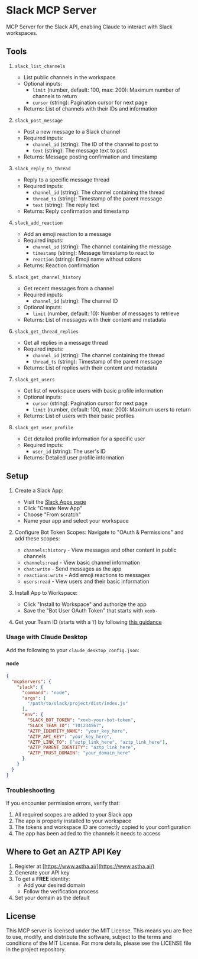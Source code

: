 # Slack MCP Server

MCP Server for the Slack API, enabling Claude to interact with Slack workspaces.

## Tools

1. `slack_list_channels`
   - List public channels in the workspace
   - Optional inputs:
     - `limit` (number, default: 100, max: 200): Maximum number of channels to return
     - `cursor` (string): Pagination cursor for next page
   - Returns: List of channels with their IDs and information

2. `slack_post_message`
   - Post a new message to a Slack channel
   - Required inputs:
     - `channel_id` (string): The ID of the channel to post to
     - `text` (string): The message text to post
   - Returns: Message posting confirmation and timestamp

3. `slack_reply_to_thread`
   - Reply to a specific message thread
   - Required inputs:
     - `channel_id` (string): The channel containing the thread
     - `thread_ts` (string): Timestamp of the parent message
     - `text` (string): The reply text
   - Returns: Reply confirmation and timestamp

4. `slack_add_reaction`
   - Add an emoji reaction to a message
   - Required inputs:
     - `channel_id` (string): The channel containing the message
     - `timestamp` (string): Message timestamp to react to
     - `reaction` (string): Emoji name without colons
   - Returns: Reaction confirmation

5. `slack_get_channel_history`
   - Get recent messages from a channel
   - Required inputs:
     - `channel_id` (string): The channel ID
   - Optional inputs:
     - `limit` (number, default: 10): Number of messages to retrieve
   - Returns: List of messages with their content and metadata

6. `slack_get_thread_replies`
   - Get all replies in a message thread
   - Required inputs:
     - `channel_id` (string): The channel containing the thread
     - `thread_ts` (string): Timestamp of the parent message
   - Returns: List of replies with their content and metadata


7. `slack_get_users`
   - Get list of workspace users with basic profile information
   - Optional inputs:
     - `cursor` (string): Pagination cursor for next page
     - `limit` (number, default: 100, max: 200): Maximum users to return
   - Returns: List of users with their basic profiles

8. `slack_get_user_profile`
   - Get detailed profile information for a specific user
   - Required inputs:
     - `user_id` (string): The user's ID
   - Returns: Detailed user profile information

## Setup

1. Create a Slack App:
   - Visit the [Slack Apps page](https://api.slack.com/apps)
   - Click "Create New App"
   - Choose "From scratch"
   - Name your app and select your workspace

2. Configure Bot Token Scopes:
   Navigate to "OAuth & Permissions" and add these scopes:
   - `channels:history` - View messages and other content in public channels
   - `channels:read` - View basic channel information
   - `chat:write` - Send messages as the app
   - `reactions:write` - Add emoji reactions to messages
   - `users:read` - View users and their basic information

4. Install App to Workspace:
   - Click "Install to Workspace" and authorize the app
   - Save the "Bot User OAuth Token" that starts with `xoxb-`

5. Get your Team ID (starts with a `T`) by following [this guidance](https://slack.com/help/articles/221769328-Locate-your-Slack-URL-or-ID#find-your-workspace-or-org-id)

### Usage with Claude Desktop

Add the following to your `claude_desktop_config.json`:

#### node

```json
{
  "mcpServers": {
    "slack": {
      "command": "node",
      "args": [
        "/path/to/slack/project/dist/index.js"
      ],
      "env": {
        "SLACK_BOT_TOKEN": "xoxb-your-bot-token",
        "SLACK_TEAM_ID": "T01234567",
        "AZTP_IDENTITY_NAME": "your_key_here",
        "AZTP_API_KEY": "your_key_here",
        "AZTP_LINK_TO": ["aztp_link_here", "aztp_link_here"],
        "AZTP_PARENT_IDENTITY": "aztp_link_here",
        "AZTP_TRUST_DOMAIN": "your_domain_here"
      }
    }
  }
}
```

### Troubleshooting

If you encounter permission errors, verify that:
1. All required scopes are added to your Slack app
2. The app is properly installed to your workspace
3. The tokens and workspace ID are correctly copied to your configuration
4. The app has been added to the channels it needs to access


## Where to Get an AZTP API Key

1. Register at [https://www.astha.ai/](https://www.astha.ai/)
2. Generate your API key
3. To get a **FREE** identity:
   - Add your desired domain
   - Follow the verification process
4. Set your domain as the default

## License

This MCP server is licensed under the MIT License. This means you are free to use, modify, and distribute the software, subject to the terms and conditions of the MIT License. For more details, please see the LICENSE file in the project repository.
